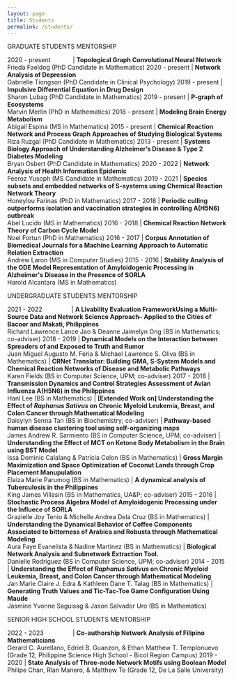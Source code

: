 ```yaml
---
layout: page
title: Students
permalink: /students/
---
```

GRADUATE STUDENTS MENTORSHIP

2020 - present &nbsp; &nbsp; &nbsp; &nbsp; &nbsp; &nbsp; | **Topological Graph Convolutional Neural Network** <br> Frieda Faeldog (PhD Candidate in Mathematics)
2020 - present | **Network Analysis of Depression** <br> Gabrielle Tiongson (PhD Candidate in Clinical Psychology)
2019 - present | **Impulsive Differential Equation in Drug Design** <br> Sharon Lubag (PhD Candidate in Mathematics)
2019 - present | **P-graph of Ecosystems** <br> Marvin Merlin (PhD in Mathematics)
2018 - present | **Modeling Brain Energy Metabolism** <br> Abigail Espina (MS in Mathematics)
2015 - present | **Chemical Reaction Network and Process Graph Approaches of Studying Biological Systems** <br> Riza Ruzgal (PhD Candidate in Mathematics)
2013 - present | **Systems Biology Approach of Understanding Alzheimer’s Disease & Type 2 Diabetes Modeling** <br> Bryan Osbert (PhD Candidate in Mathematics)
2020 - 2022 | **Network Analysis of Health Information Epidemic** <br> Feeroz Yusoph (MS Candidate in Mathematics)
2019 - 2021 | **Species subsets and embedded networks of S-systems using Chemical Reaction Network Theory** <br> Honeylou Farinas (PhD in Mathematics)
2017 - 2018 | **Periodic culling outperforms isolation and vaccination strategies in controlling A(H5N6) outbreak** <br> Abel Lucido (MS in Mathematics)
2016 - 2018 | **Chemical Reaction Network Theory of Carbon Cycle Model** <br> Noel Fortun (PhD in Mathematics)
2016 - 2017 | **Corpus Annotation of Biomedical Journals for a Machine Learning Approach to Automatic Relation Extraction** <br> Andrew Laron (MS in Computer Studies)
2015 - 2016 | **Stability Analysis of the ODE Model Representation of Amyloidogenic Processing in Alzheimer's Disease in the Presence of SORLA** <br> Harold Alcantara (MS in Mathematics)


UNDERGRADUATE STUDENTS MENTORSHIP

2021 - 2022 &nbsp; &nbsp; &nbsp; &nbsp; &nbsp; &nbsp; &nbsp; &nbsp; | **A Livability Evaluation FrameworkUsing a Multi-Source Data and Network Science Approach– Applied to the Cities of Bacoor and Makati, Philippines** <br> Richard Lawrence Lance Jao & Deanne Jaimelyn Ong (BS in Mathematics; co-adviser)
2018 - 2019 | **Dynamical Models on the Interaction between Spreaders of and Exposed to Truth and Rumor** <br> Juan Miguel Augusto M. Feria & Michael Lawrence S. Oliva (BS in Mathematics)
| **CRNet Translator: Building GMA, S-System Models and Chemical Reaction Networks of Disease and Metabolic Pathways** <br> Karen Fields (BS in Computer Science, UPM; co-adviser)
2017 - 2018 | **Transmission Dynamics and Control Strategies Assessment of Avian Influenza A(H5N6) in the Philippines** <br> Hanl Lee (BS in Mathematics)
| **[Extended Work on] Understanding the Effect of _Raphanus Sativus_ on Chronic Myeloid Leukemia, Breast, and Colon Cancer through Mathematical Modeling** <br> Daisylyn Senna Tan (BS in Biochemistry; co-adviser)
| **Pathway-based human disease clustering tool using self-organizing maps** <br> James Andrew R. Sarmiento (BS in Computer Science, UPM; co-adviser)
| **Understanding the Effect of MCT on Ketone Body Metabolism in the Brain using BST Model** <br> Issa Dominic Calalang & Patricia Celon (BS in Mathematics)
| **Gross Margin Maximization and Space Optimization of Coconut Lands through Crop Placement Manupulation** <br> Elaiza Marie Parumog (BS in Mathematics)
| **A dynamical analysis of Tuberculosis in the Philippines** <br> King James Villasin (BS in Mathematics, UA&P; co-adviser)
2015 - 2016 | **Stochastic Process Algebra Model of Amyloidogenic Processing under the Influece of SORLA** <br> Grazielle Joy Tenio & Michelle Andrea Dela Cruz (BS in Mathematics)
| **Understanding the Dynamical Behavior of Coffee Components Associated to bitterness of Arabica and Robusta through Mathematical Modeling** <br> Aura Faye Evanelista & Nadine Martinez (BS in Mathematics)
| **Biological Network Analysis and Subnetwork Extraction Tool.** <br> Danielle Rodriguez (BS in Computer Science, UPM; co-adviser)
2014 - 2015 | **Understanding the Effect of _Raphanus Sativus_ on Chronic Myeloid Leukemia, Breast, and Colon Cancer through Mathematical Modeling** <br> Jan Marie Claire J. Edra & Kathleen Dane T. Talag (BS in Mathematics)
| **Generating Truth Values and Tic-Tac-Toe Game Configuration Using Maude** <br> Jasmine Yvonne Saguisag & Jason Salvador Uro (BS in Mathematics)


SENIOR HIGH SCHOOL STUDENTS MENTORSHIP

2022 - 2023 &nbsp; &nbsp; &nbsp; &nbsp; &nbsp; &nbsp; &nbsp; &nbsp; | **Co-authorship Network Analysis of Filipino Mathematicians** <br> Gerard C. Aurellano, Edriel B. Guanzon, & Ethan Matthew T. Templonuevo (Grade 12, Philippine Science High School - Bicol Region Campus)
2019 - 2020 | **State Analysis of Three-node Network Motifs using Boolean Model** <br> Philipe Chan, Rlan Manero, & Matthew Te (Grade 12, De La Salle University)
